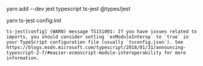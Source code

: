 yarn add --dev jest typescript ts-jest @types/jest

yarn ts-jest config:init

```
ts-jest[config] (WARN) message TS151001: If you have issues related to imports, you should consider setting `esModuleInterop` to `true` in your TypeScript configuration file (usually `tsconfig.json`). See https://blogs.msdn.microsoft.com/typescript/2018/01/31/announcing-typescript-2-7/#easier-ecmascript-module-interoperability for more information.
```